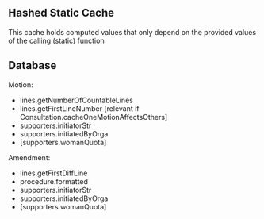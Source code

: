 ## Hashed Static Cache

This cache holds computed values that only depend on the provided values of the calling (static) function

## Database



Motion:
- lines.getNumberOfCountableLines
- lines.getFirstLineNumber [relevant if Consultation.cacheOneMotionAffectsOthers]
- supporters.initiatorStr
- supporters.initiatedByOrga
- [supporters.womanQuota]

Amendment:
- lines.getFirstDiffLine
- procedure.formatted
- supporters.initiatorStr
- supporters.initiatedByOrga
- [supporters.womanQuota]
